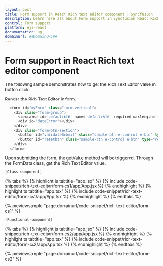 ```yaml
---
layout: post
title: Form support in React Rich text editor component | Syncfusion
description: Learn here all about Form support in Syncfusion React Rich text editor component of Syncfusion Essential JS 2 and more.
control: Form support 
platform: ej2-react
documentation: ug
domainurl: ##DomainURL##
---
```


# Form support in React Rich text editor component

The following sample demonstrates how to get the Rich Text Editor value in button click.

Render the Rich Text Editor in form.

```ts
  <form id="myForm" class="form-vertical">
    <div class="form-group">
      <textarea id="defaultRTE" name="defaultRTE" required maxlength="100" minlength="20" data-msg-containerid="dateError"></textarea>
      <div id="dateError"></div>
    </div>
    <div class="form-btn-section">
      <button id="validateSubmit" class="sample-btn e-control e-btn" type="submit" data-ripple="true">Submit</button>
      <button id="resetbtn" class="sample-btn e-control e-btn" type="reset" data-ripple="true">Reset</button>
    </div>
  </form>
```

Upon submitting the form, the getValue method will be triggered. Through the FormData class, get the Rich Text Editor value.

`[Class-component]`

{% tabs %}
{% highlight js tabtitle="app.jsx" %}
{% include code-snippet/rich-text-editor/form-cs1/app/App.jsx %}
{% endhighlight %}
{% highlight ts tabtitle="app.tsx" %}
{% include code-snippet/rich-text-editor/form-cs1/app/App.tsx %}
{% endhighlight %}
{% endtabs %}

 {% previewsample "page.domainurl/code-snippet/rich-text-editor/form-cs1" %}

`[Functional-component]`

{% tabs %}
{% highlight js tabtitle="app.jsx" %}
{% include code-snippet/rich-text-editor/form-cs2/app/App.jsx %}
{% endhighlight %}
{% highlight ts tabtitle="app.tsx" %}
{% include code-snippet/rich-text-editor/form-cs2/app/App.tsx %}
{% endhighlight %}
{% endtabs %}

 {% previewsample "page.domainurl/code-snippet/rich-text-editor/form-cs2" %}